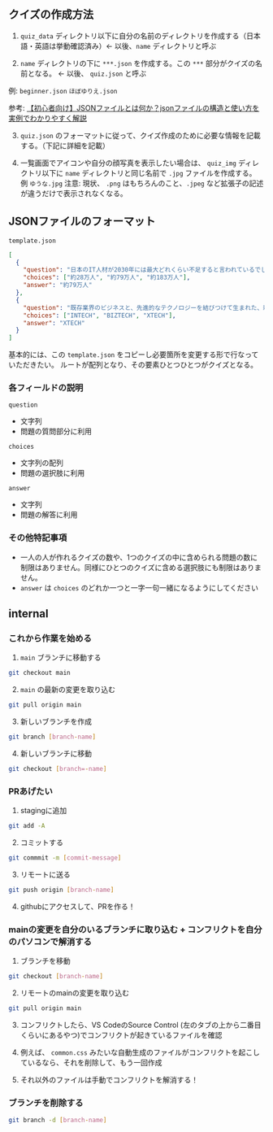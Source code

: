 ## クイズの作成方法

1. `quiz_data` ディレクトリ以下に自分の名前のディレクトリを作成する（日本語・英語は挙動確認済み）<- 以後、`name` ディレクトリと呼ぶ

2. `name` ディレクトリの下に `***.json` を作成する。この `***` 部分がクイズの名前となる。 <- 以後、 `quiz.json` と呼ぶ

例: `beginner.json` `ほぼゆりえ.json`

参考: [【初心者向け】JSONファイルとは何か？jsonファイルの構造と使い方を実例でわかりやすく解説](https://prograshi.com/language/json/what-is-json-file/)

3. `quiz.json` のフォーマットに従って、クイズ作成のために必要な情報を記載する。（下記に詳細を記載）



4. 一覧画面でアイコンや自分の顔写真を表示したい場合は、 `quiz_img` ディレクトリ以下に `name` ディレクトリと同じ名前で `.jpg` ファイルを作成する。
例 `ゆうな.jpg` 
注意: 現状、 `.png` はもちろんのこと、`.jpeg` など拡張子の記述が違うだけで表示されなくなる。


## JSONファイルのフォーマット

`template.json`
```json
[
  {
    "question": "日本のIT人材が2030年には最大どれくらい不足すると言われているでしょうか？",
    "choices": ["約28万人", "約79万人", "約183万人"],
    "answer": "約79万人"
  },
  {
    "question": "既存業界のビジネスと、先進的なテクノロジーを結びつけて生まれた、新しいビジネスのことをなんと言うでしょう？",
    "choices": ["INTECH", "BIZTECH", "XTECH"],
    "answer": "XTECH"
  }
]
```

基本的には、この `template.json` をコピーし必要箇所を変更する形で行なっていただきたい。
ルートが配列となり、その要素ひとつひとつがクイズとなる。 

### 各フィールドの説明

`question`
- 文字列
- 問題の質問部分に利用

`choices`
- 文字列の配列
- 問題の選択肢に利用

`answer`
- 文字列
- 問題の解答に利用

### その他特記事項

- 一人の人が作れるクイズの数や、1つのクイズの中に含められる問題の数に制限はありません。同様にひとつのクイズに含める選択肢にも制限はありません。
- `answer` は `choices` のどれか一つと一字一句一緒になるようにしてください


## internal

### これから作業を始める

1. `main` ブランチに移動する

```sh
git checkout main
```

2. `main` の最新の変更を取り込む

```sh
git pull origin main
```

3. 新しいブランチを作成

```sh
git branch [branch-name]
```

4. 新しいブランチに移動

```sh
git checkout [branch=-name]
```

### PRあげたい

1. stagingに追加
```sh
git add -A
```

2. コミットする
```sh
git commmit -m [commit-message]
```

3. リモートに送る
```sh
git push origin [branch-name]
```

4. githubにアクセスして、PRを作る！

### mainの変更を自分のいるブランチに取り込む + コンフリクトを自分のパソコンで解消する
1. ブランチを移動
```sh
git checkout [branch-name]
```

2. リモートのmainの変更を取り込む
```sh
git pull origin main
```

3. コンフリクトしたら、VS CodeのSource Control (左のタブの上から二番目くらいにあるやつ)でコンフリクトが起きているファイルを確認

4. 例えば、 `common.css` みたいな自動生成のファイルがコンフリクトを起こしているなら、それを削除して、もう一回作成

5. それ以外のファイルは手動でコンフリクトを解消する！


### ブランチを削除する
```sh
git branch -d [branch-name]
```

